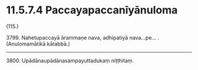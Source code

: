 # 11.5.7.4 Paccayapaccanīyānuloma

(115.)

3799\. Nahetupaccayā ārammaṇe nava, adhipatiyā nava…pe… . (Anulomamātikā kātabbā.)

---

3800\. Upādānaupādānasampayuttadukaṃ niṭṭhitaṃ.
